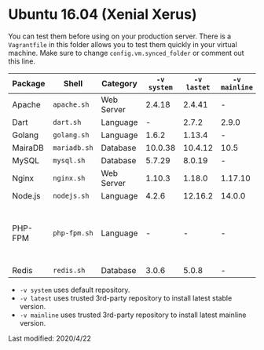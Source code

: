 
# Ubuntu 16.04 (Xenial Xerus)

You can test them before using on your production server. There is a `Vagrantfile` in this folder allows you to test them quickly in your virtual machine. Make sure to change `config.vm.synced_folder` or comment out this line.

| Package | Shell | Category | `-v system` | `-v lastet` | `-v mainline` | `-v {n}` 
| --- | --- | --- | --- | --- | --- | --- 
| Apache | `apache.sh` | Web Server | 2.4.18 | 2.4.41 | - | - |
| Dart | `dart.sh` | Language | - | 2.7.2 | 2.9.0 | - |
| Golang | `golang.sh` | Language | 1.6.2 | 1.13.4 | - | - |
| MairaDB | `mariadb.sh` | Database | 10.0.38 | 10.4.12 | 10.5 | - |
| MySQL | `mysql.sh` | Database | 5.7.29 | 8.0.19 | - | - |
| Nginx | `nginx.sh` | Web Server | 1.10.3 | 1.18.0 | 1.17.10 | - |
| Node.js  | `nodejs.sh` | Language | 4.2.6 | 12.16.2 | 14.0.0 | - |
| PHP-FPM | `php-fpm.sh` | Language | - | - | - | 5.6, 7.0, 7.1, 7.2, 7.3, 7.4 |
| Redis | `redis.sh` | Database | 3.0.6 | 5.0.8 | - | - |

* `-v system` uses default repository.
* `-v latest` uses trusted 3rd-party repository to install latest stable version.
* `-v mainline` uses trusted 3rd-party repository to install latest mainline version.

Last modified: 2020/4/22